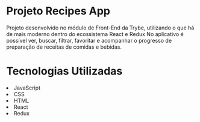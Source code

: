 # Projeto Recipes App
Projeto desenvolvido no módulo de Front-End da Trybe, utilizando o que há de mais moderno dentro do ecossistema React e Redux
No aplicativo é possível ver, buscar, filtrar, favoritar e acompanhar o progresso de preparação de receitas de comidas e bebidas.
# Tecnologias Utilizadas
<li>JavaScript</li>
<li>CSS</li>
<li>HTML</li>
<li>React</li>
<li>Redux</li>
